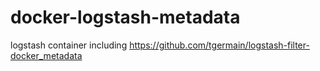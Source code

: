# docker-logstash-metadata
logstash container including https://github.com/tgermain/logstash-filter-docker_metadata
